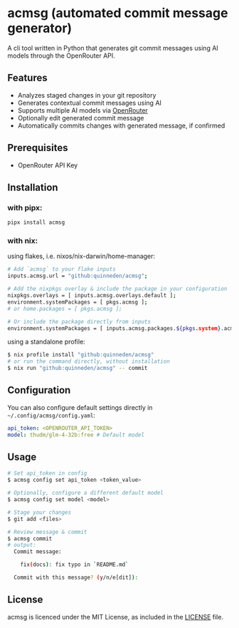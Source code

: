 # acmsg (automated commit message generator)

A cli tool written in Python that generates git commit messages using AI models
through the OpenRouter API.

## Features

- Analyzes staged changes in your git repository
- Generates contextual commit messages using AI
- Supports multiple AI models via [OpenRouter](https://openrouter.ai)
- Optionally edit generated commit message
- Automatically commits changes with generated message, if confirmed

## Prerequisites
- OpenRouter API Key

## Installation

### with pipx:
```bash
pipx install acmsg
```

### with nix:
using flakes, i.e. nixos/nix-darwin/home-manager:
```bash
# Add `acmsg` to your flake inputs
inputs.acmsg.url = "github:quinneden/acmsg";

# Add the nixpkgs overlay & include the package in your configuration
nixpkgs.overlays = [ inputs.acmsg.overlays.default ];
environment.systemPackages = [ pkgs.acmsg ];
# or home.packages = [ pkgs.acmsg ];

# Or include the package directly from inputs
environment.systemPackages = [ inputs.acmsg.packages.${pkgs.system}.acmsg ];
```
using a standalone profile:
```bash
$ nix profile install "github:quinneden/acmsg"
# or run the command directly, without installation
$ nix run "github:quinneden/acmsg" -- commit
```

## Configuration

You can also configure default settings directly in `~/.config/acmsg/config.yaml`:

```yaml
api_token: <OPENROUTER_API_TOKEN>
model: thudm/glm-4-32b:free # Default model
```

## Usage

```bash
# Set api_token in config
$ acmsg config set api_token <token_value>

# Optionally, configure a different default model
$ acmsg config set model <model>

# Stage your changes
$ git add <files>

# Review message & commit
$ acmsg commit
# output:
  Commit message:

    fix(docs): fix typo in `README.md`

  Commit with this message? (y/n/e[dit]):
```

## License

acmsg is licenced under the MIT License, as included in the [LICENSE](LICENSE) file.
